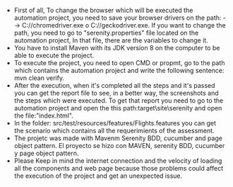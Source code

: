 * First of all, To change the browser which will be executed the automation project, you need to save your browser drivers on the path: --> C://chromedriver.exe o C://geckodriver.exe. If you want to change the path, you need to go to "serenity.properties" file located on the automation project, In that file, there are the variables to change it.
* You have to install Maven with its JDK version 8 on the computer to be able to execute the project.
* To execute the project, you need to open CMD or propmt, go to the path which contains the automation project and write the following sentence: mvn clean verify.
* After the execution, when it's completed all the steps and it's passed you can get the report file to see, in a better way, the screenshots and the steps which were executed. To get that report you need to go to the automation project and open the this path:target\site\serenity and open the file:"index.html".
* In the folder: src/test/resources/features/Flights.features you can get the scenario which contains all the requerimients of the assessment.
* The projetc was made with Mavenm Serenity BDD, cucumber and page object pattern. El proyecto se hizo con MAVEN, serenity BDD, cucumber y page object pattern.
* Please Keep in mind the internet connection and the velocity of loading all the components and web page because those problems could affect the execution of the project and get an unexpected issue.
